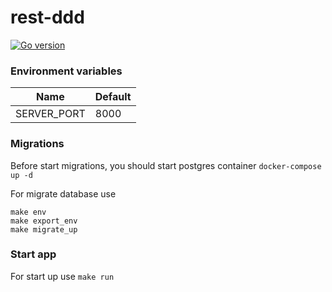 # rest-ddd
[![Go version](https://img.shields.io/static/v1?label=Go&message=1.17.1&color=blue)](https://golang.org/)

### Environment variables

Name        | Default
----------- | ---------
SERVER_PORT | 8000         

### Migrations
Before start migrations, you should start postgres container `docker-compose up -d`

For migrate database use 
```bigquery
make env
make export_env
make migrate_up
```

### Start app
For start up use `make run`